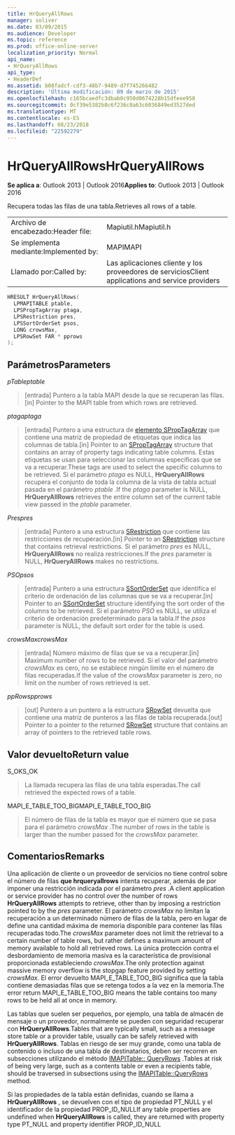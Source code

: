 ```yaml
---
title: HrQueryAllRows
manager: soliver
ms.date: 03/09/2015
ms.audience: Developer
ms.topic: reference
ms.prod: office-online-server
localization_priority: Normal
api_name:
- HrQueryAllRows
api_type:
- HeaderDef
ms.assetid: b08fadcf-cdf3-48b7-9489-d7f745266482
description: 'Última modificación: 09 de marzo de 2015'
ms.openlocfilehash: c165bcaedfc3dbab0c950d0674228b15dfeee958
ms.sourcegitcommit: 0cf39e5382b8c6f236c8a63c6036849ed3527ded
ms.translationtype: MT
ms.contentlocale: es-ES
ms.lasthandoff: 08/23/2018
ms.locfileid: "22592279"
---
```

# <a name="hrqueryallrows"></a><span data-ttu-id="a01a1-103">HrQueryAllRows</span><span class="sxs-lookup"><span data-stu-id="a01a1-103">HrQueryAllRows</span></span>

  
  
<span data-ttu-id="a01a1-104">**Se aplica a**: Outlook 2013 | Outlook 2016</span><span class="sxs-lookup"><span data-stu-id="a01a1-104">**Applies to**: Outlook 2013 | Outlook 2016</span></span> 
  
<span data-ttu-id="a01a1-105">Recupera todas las filas de una tabla.</span><span class="sxs-lookup"><span data-stu-id="a01a1-105">Retrieves all rows of a table.</span></span> 
  
|||
|:-----|:-----|
|<span data-ttu-id="a01a1-106">Archivo de encabezado:</span><span class="sxs-lookup"><span data-stu-id="a01a1-106">Header file:</span></span>  <br/> |<span data-ttu-id="a01a1-107">Mapiutil.h</span><span class="sxs-lookup"><span data-stu-id="a01a1-107">Mapiutil.h</span></span>  <br/> |
|<span data-ttu-id="a01a1-108">Se implementa mediante:</span><span class="sxs-lookup"><span data-stu-id="a01a1-108">Implemented by:</span></span>  <br/> |<span data-ttu-id="a01a1-109">MAPI</span><span class="sxs-lookup"><span data-stu-id="a01a1-109">MAPI</span></span>  <br/> |
|<span data-ttu-id="a01a1-110">Llamado por:</span><span class="sxs-lookup"><span data-stu-id="a01a1-110">Called by:</span></span>  <br/> |<span data-ttu-id="a01a1-111">Las aplicaciones cliente y los proveedores de servicios</span><span class="sxs-lookup"><span data-stu-id="a01a1-111">Client applications and service providers</span></span>  <br/> |
   
```cpp
HRESULT HrQueryAllRows(
  LPMAPITABLE ptable,
  LPSPropTagArray ptaga,
  LPSRestriction pres,
  LPSSortOrderSet psos,
  LONG crowsMax,
  LPSRowSet FAR * pprows
);
```

## <a name="parameters"></a><span data-ttu-id="a01a1-112">Parámetros</span><span class="sxs-lookup"><span data-stu-id="a01a1-112">Parameters</span></span>

 <span data-ttu-id="a01a1-113">_pTable_</span><span class="sxs-lookup"><span data-stu-id="a01a1-113">_ptable_</span></span>
  
> <span data-ttu-id="a01a1-114">[entrada] Puntero a la tabla MAPI desde la que se recuperan las filas.</span><span class="sxs-lookup"><span data-stu-id="a01a1-114">[in] Pointer to the MAPI table from which rows are retrieved.</span></span> 
    
 <span data-ttu-id="a01a1-115">_ptaga_</span><span class="sxs-lookup"><span data-stu-id="a01a1-115">_ptaga_</span></span>
  
> <span data-ttu-id="a01a1-116">[entrada] Puntero a una estructura de [elemento SPropTagArray](sproptagarray.md) que contiene una matriz de propiedad de etiquetas que indica las columnas de tabla.</span><span class="sxs-lookup"><span data-stu-id="a01a1-116">[in] Pointer to an [SPropTagArray](sproptagarray.md) structure that contains an array of property tags indicating table columns.</span></span> <span data-ttu-id="a01a1-117">Estas etiquetas se usan para seleccionar las columnas específicas que se va a recuperar.</span><span class="sxs-lookup"><span data-stu-id="a01a1-117">These tags are used to select the specific columns to be retrieved.</span></span> <span data-ttu-id="a01a1-118">Si el parámetro _ptaga_ es NULL, **HrQueryAllRows** recupera el conjunto de toda la columna de la vista de tabla actual pasada en el parámetro _ptable_ .</span><span class="sxs-lookup"><span data-stu-id="a01a1-118">If the  _ptaga_ parameter is NULL, **HrQueryAllRows** retrieves the entire column set of the current table view passed in the  _ptable_ parameter.</span></span> 
    
 <span data-ttu-id="a01a1-119">_Pres_</span><span class="sxs-lookup"><span data-stu-id="a01a1-119">_pres_</span></span>
  
> <span data-ttu-id="a01a1-120">[entrada] Puntero a una estructura [SRestriction](srestriction.md) que contiene las restricciones de recuperación.</span><span class="sxs-lookup"><span data-stu-id="a01a1-120">[in] Pointer to an [SRestriction](srestriction.md) structure that contains retrieval restrictions.</span></span> <span data-ttu-id="a01a1-121">Si el parámetro _pres_ es NULL, **HrQueryAllRows** no realiza restricciones.</span><span class="sxs-lookup"><span data-stu-id="a01a1-121">If the  _pres_ parameter is NULL, **HrQueryAllRows** makes no restrictions.</span></span> 
    
 <span data-ttu-id="a01a1-122">_PSO_</span><span class="sxs-lookup"><span data-stu-id="a01a1-122">_psos_</span></span>
  
> <span data-ttu-id="a01a1-123">[entrada] Puntero a una estructura [SSortOrderSet](ssortorderset.md) que identifica el criterio de ordenación de las columnas que se va a recuperar.</span><span class="sxs-lookup"><span data-stu-id="a01a1-123">[in] Pointer to an [SSortOrderSet](ssortorderset.md) structure identifying the sort order of the columns to be retrieved.</span></span> <span data-ttu-id="a01a1-124">Si el parámetro _PSO_ es NULL, se utiliza el criterio de ordenación predeterminado para la tabla.</span><span class="sxs-lookup"><span data-stu-id="a01a1-124">If the  _psos_ parameter is NULL, the default sort order for the table is used.</span></span> 
    
 <span data-ttu-id="a01a1-125">_crowsMax_</span><span class="sxs-lookup"><span data-stu-id="a01a1-125">_crowsMax_</span></span>
  
> <span data-ttu-id="a01a1-126">[entrada] Número máximo de filas que se va a recuperar.</span><span class="sxs-lookup"><span data-stu-id="a01a1-126">[in] Maximum number of rows to be retrieved.</span></span> <span data-ttu-id="a01a1-127">Si el valor del parámetro _crowsMax_ es cero, no se establece ningún límite en el número de filas recuperadas.</span><span class="sxs-lookup"><span data-stu-id="a01a1-127">If the value of the  _crowsMax_ parameter is zero, no limit on the number of rows retrieved is set.</span></span> 
    
 <span data-ttu-id="a01a1-128">_ppRows_</span><span class="sxs-lookup"><span data-stu-id="a01a1-128">_pprows_</span></span>
  
> <span data-ttu-id="a01a1-129">[out] Puntero a un puntero a la estructura [SRowSet](srowset.md) devuelta que contiene una matriz de punteros a las filas de tabla recuperada.</span><span class="sxs-lookup"><span data-stu-id="a01a1-129">[out] Pointer to a pointer to the returned [SRowSet](srowset.md) structure that contains an array of pointers to the retrieved table rows.</span></span> 
    
## <a name="return-value"></a><span data-ttu-id="a01a1-130">Valor devuelto</span><span class="sxs-lookup"><span data-stu-id="a01a1-130">Return value</span></span>

<span data-ttu-id="a01a1-131">S_OK</span><span class="sxs-lookup"><span data-stu-id="a01a1-131">S_OK</span></span> 
  
> <span data-ttu-id="a01a1-132">La llamada recupera las filas de una tabla esperadas.</span><span class="sxs-lookup"><span data-stu-id="a01a1-132">The call retrieved the expected rows of a table.</span></span> 
    
<span data-ttu-id="a01a1-133">MAPI_E_TABLE_TOO_BIG</span><span class="sxs-lookup"><span data-stu-id="a01a1-133">MAPI_E_TABLE_TOO_BIG</span></span> 
  
> <span data-ttu-id="a01a1-134">El número de filas de la tabla es mayor que el número que se pasa para el parámetro _crowsMax_ .</span><span class="sxs-lookup"><span data-stu-id="a01a1-134">The number of rows in the table is larger than the number passed for the  _crowsMax_ parameter.</span></span> 
    
## <a name="remarks"></a><span data-ttu-id="a01a1-135">Comentarios</span><span class="sxs-lookup"><span data-stu-id="a01a1-135">Remarks</span></span>

<span data-ttu-id="a01a1-136">Una aplicación de cliente o un proveedor de servicios no tiene control sobre el número de filas **que hrqueryallrows** intenta recuperar, además de por imponer una restricción indicada por el parámetro _pres_ .</span><span class="sxs-lookup"><span data-stu-id="a01a1-136">A client application or service provider has no control over the number of rows **HrQueryAllRows** attempts to retrieve, other than by imposing a restriction pointed to by the  _pres_ parameter.</span></span> <span data-ttu-id="a01a1-137">El parámetro _crowsMax_ no limitan la recuperación a un determinado número de filas de la tabla, pero en lugar de define una cantidad máxima de memoria disponible para contener las filas recuperadas todo.</span><span class="sxs-lookup"><span data-stu-id="a01a1-137">The  _crowsMax_ parameter does not limit the retrieval to a certain number of table rows, but rather defines a maximum amount of memory available to hold all retrieved rows.</span></span> <span data-ttu-id="a01a1-138">La única protección contra el desbordamiento de memoria masiva es la característica de provisional proporcionada estableciendo _crowsMax_.</span><span class="sxs-lookup"><span data-stu-id="a01a1-138">The only protection against massive memory overflow is the stopgap feature provided by setting  _crowsMax_.</span></span> <span data-ttu-id="a01a1-139">El error devuelto MAPI_E_TABLE_TOO_BIG significa que la tabla contiene demasiadas filas que se retenga todos a la vez en la memoria.</span><span class="sxs-lookup"><span data-stu-id="a01a1-139">The error return MAPI_E_TABLE_TOO_BIG means the table contains too many rows to be held all at once in memory.</span></span> 
  
<span data-ttu-id="a01a1-140">Las tablas que suelen ser pequeños, por ejemplo, una tabla de almacén de mensaje o un proveedor, normalmente se pueden con seguridad recuperar con **HrQueryAllRows**.</span><span class="sxs-lookup"><span data-stu-id="a01a1-140">Tables that are typically small, such as a message store table or a provider table, usually can be safely retrieved with **HrQueryAllRows**.</span></span> <span data-ttu-id="a01a1-141">Tablas en riesgo de ser muy grande, como una tabla de contenido o incluso de una tabla de destinatarios, deben ser recorren en subsecciones utilizando el método [IMAPITable:: QueryRows](imapitable-queryrows.md) .</span><span class="sxs-lookup"><span data-stu-id="a01a1-141">Tables at risk of being very large, such as a contents table or even a recipients table, should be traversed in subsections using the [IMAPITable::QueryRows](imapitable-queryrows.md) method.</span></span> 
  
<span data-ttu-id="a01a1-142">Si las propiedades de la tabla están definidas, cuando se llama a **HrQueryAllRows** , se devuelven con el tipo de propiedad PT_NULL y el identificador de la propiedad PROP_ID_NULL</span><span class="sxs-lookup"><span data-stu-id="a01a1-142">If any table properties are undefined when **HrQueryAllRows** is called, they are returned with property type PT_NULL and property identifier PROP_ID_NULL</span></span> 
  

